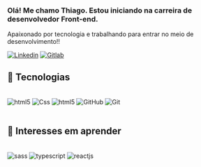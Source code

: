 
### Olá! Me chamo Thiago. Estou iniciando na carreira de desenvolvedor Front-end.
Apaixonado por tecnologia e trabalhando para entrar no meio de desenvolvimento!! 

[![Linkedin](https://img.shields.io/badge/LinkedIn-0077B5?style=for-the-badge&logo=linkedin&logoColor=white)](https://www.linkedin.com/in/thiago-dutra-107b4a213/)
[![Gitlab](https://img.shields.io/badge/GitLab-330F63?style=for-the-badge&logo=gitlab&logoColor=white)](https://gitlab.com/thiagoduutra)



## 🔨 Tecnologias

<div style="display: inline_block"><br>
<img align="center" alt="html5" src="https://img.shields.io/badge/HTML5-E34F26?style=for-the-badge&logo=html5&logoColor=white" >
<img align="center" alt="Css" src="https://img.shields.io/badge/CSS3-1572B6?style=for-the-badge&logo=css3&logoColor=white" >
<img align="center" alt="html5" src="https://img.shields.io/badge/JavaScript-323330?style=for-the-badge&logo=javascript&logoColor=F7DF1E" >
<img align="center" alt="GitHub" src="https://img.shields.io/badge/GitHub-100000?style=for-the-badge&logo=github&logoColor=white" >
<img align="center" alt="Git" src="https://img.shields.io/badge/GIT-E44C30?style=for-the-badge&logo=git&logoColor=white" >
</div><br>

## 📖 Interesses em aprender

<div style="display: inline_block"><br>
<img align="center" alt="sass" src="https://img.shields.io/badge/Sass-CC6699?style=for-the-badge&logo=sass&logoColor=white">
<img align="center" alt="typescript" src="https://img.shields.io/badge/TypeScript-007ACC?style=for-the-badge&logo=typescript&logoColor=white">
<img align="center" alt="reactjs" src="https://img.shields.io/badge/React-20232A?style=for-the-badge&logo=react&logoColor=61DAFB">
</div><br>

